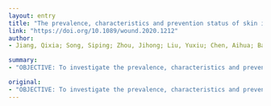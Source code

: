 ```yaml
---
layout: entry
title: "The prevalence, characteristics and prevention status of skin injury caused by personal protective equipment among medical staff in fighting COVID-19: A multi-center, cross-sectional study"
link: "https://doi.org/10.1089/wound.2020.1212"
author:
- Jiang, Qixia; Song, Siping; Zhou, Jihong; Liu, Yuxiu; Chen, Aihua; Bai, Yuxuan; Wang, Jing; Jiang, Zhixia; Zhang, Yanhong; Liu, Haiying; Hua, Jiao; Guo, Jinli; Han, Qiuying; Tang, Yongli; Xue, Jiayu

summary:
- "OBJECTIVE: To investigate the prevalence, characteristics and preventive status of skin injuries caused by personal protective equipment (PPE) in medical staff. A cross-sectional survey w... a cross sectional survey was carried out by medical personnel. To examine the prevalence and characteristics of skin injury caused by personnel protective equipment. Personal protective equipment was used to assess skin injuries. For more information, visit www.personal protective equipment.org.uk. The survey was conducted by cross-sectors. It's to investigate the prevention and prevalence of personal protective devices. of skin. characteristics and prevention."

original:
- "OBJECTIVE: To investigate the prevalence, characteristics and preventive status of skin injuries caused by personal protective equipment (PPE) in medical staff. APPROACH: A cross-sectional survey w..."
---
```


